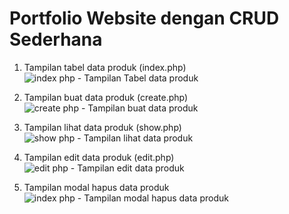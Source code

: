 # Portfolio Website dengan CRUD Sederhana

1. Tampilan tabel data produk (index.php)
![index php - Tampilan Tabel data produk](https://github.com/harbanery/Portfolio-CRUD-Sederhana/assets/89146375/0ee7e7cf-08b0-4664-8f70-1c725268ec42)


2. Tampilan buat data produk (create.php)
![create php - Tampilan buat data produk](https://github.com/harbanery/Portfolio-CRUD-Sederhana/assets/89146375/89b678c7-727f-4e06-ac5f-97a2b581b856)


3. Tampilan lihat data produk (show.php)
![show php - Tampilan lihat data produk](https://github.com/harbanery/Portfolio-CRUD-Sederhana/assets/89146375/ee62a9f7-80c0-4508-b8e7-79367116605a)


4. Tampilan edit data produk (edit.php)
![edit php - Tampilan edit data produk](https://github.com/harbanery/Portfolio-CRUD-Sederhana/assets/89146375/0d8b548f-f67b-4eb2-9aa3-e466b57c1f6a)


5. Tampilan modal hapus data produk
![index php - Tampilan modal hapus data produk](https://github.com/harbanery/Portfolio-CRUD-Sederhana/assets/89146375/9293894f-122a-4693-8863-f72b014cf936)
